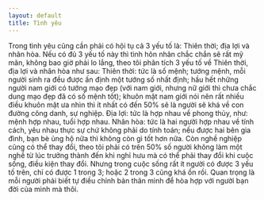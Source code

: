 ```yaml
---
layout: default
title: Tình yêu
---
```


Trong tình yêu cũng cần phải có hội tụ cả 3 yếu tố là: Thiên thời; địa lợi và nhân hòa. Nếu có đủ 3 yếu tố này thì tình hôn nhân chắc chắn sẽ rất mỹ mãn, không bao giờ phải lo lắng, theo tôi phân tích 3 yếu tố về Thiên thời, địa lợi và nhân hòa như sau: Thiên thời: tức là số mệnh; tướng mệnh, mỗi người sinh ra đều được ấn định một tướng số nhất định; hầu hết những người nam giới có tướng mạo đẹp (với nam giới, nhưng nữ giới thì chưa chắc dung mạo đẹp đã có số mệnh tốt); khuôn mặt nam giới nói nên rất nhiều điều khuôn mặt ưa nhìn thì ít nhất có đến 50% sẽ là người sẽ khá về con đường công danh, sự nghiệp. Địa lợi: tức là hợp nhau về phong thủy, như: mệnh hợp nhau, tuổi hợp nhau. Nhân hòa: tức là hai người hợp nhau về tính cách, yêu nhau thực sự chứ không phải do tính toán; nếu được hai bên gia đình, bạn bè ủng hộ nữa thì không còn gì tốt hơn nữa. Còn nghề nghiệp cũng có thể thay đổi, theo tôi phải có trên 50% số người không làm một nghề từ lúc trưởng thành đến khi nghỉ hưu mà có thể phải thay đổi khi cuộc sống, điều kiện thay đổi. Nhưng trong cuộc sống rất ít người có được 3 yếu tố trên, chỉ có được 1 trong 3; hoặc 2 trong 3 cũng khá ổn rồi. Quan trọng là mỗi người phải biết tự điều chỉnh bản thân mình để hòa hợp với người bạn đời của mình mà thôi.
